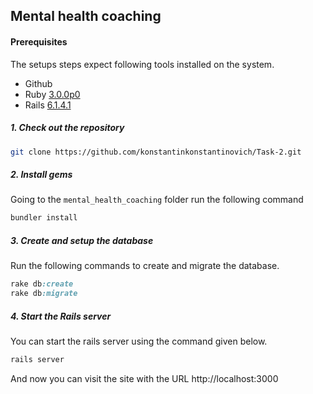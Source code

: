 ## Mental health coaching
#### Prerequisites

The setups steps expect following tools installed on the system.

- Github
- Ruby [3.0.0p0](https://www.ruby-lang.org/en/)
- Rails [6.1.4.1](https://guides.rubyonrails.org/getting_started.html)

##### 1. Check out the repository

```bash
git clone https://github.com/konstantinkonstantinovich/Task-2.git
```

##### 2. Install gems

Going to the `mental_health_coaching` folder run the following command

```bash
bundler install
```

##### 3. Create and setup the database

Run the following commands to create and migrate the database.

```ruby
rake db:create
rake db:migrate
```

##### 4. Start the Rails server

You can start the rails server using the command given below.

```ruby
rails server
```

And now you can visit the site with the URL http://localhost:3000
